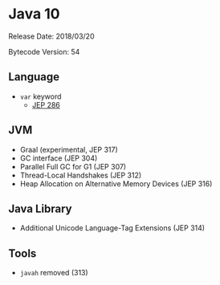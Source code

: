 # Java 10

Release Date: 2018/03/20

Bytecode Version: 54

## Language

* `var` keyword
    - [JEP 286](http://openjdk.java.net/jeps/286)


## JVM

* Graal (experimental, JEP 317)
* GC interface (JEP 304)
* Parallel Full GC for G1 (JEP 307)
* Thread-Local Handshakes (JEP 312)
* Heap Allocation on Alternative Memory Devices (JEP 316)

## Java Library

* Additional Unicode Language-Tag Extensions (JEP 314)

## Tools

* `javah` removed (313)
